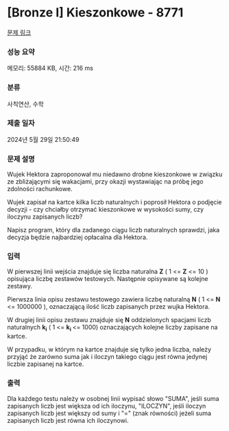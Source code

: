 # [Bronze I] Kieszonkowe - 8771 

[문제 링크](https://www.acmicpc.net/problem/8771) 

### 성능 요약

메모리: 55884 KB, 시간: 216 ms

### 분류

사칙연산, 수학

### 제출 일자

2024년 5월 29일 21:50:49

### 문제 설명

<p>Wujek Hektora zaproponował mu niedawno drobne kieszonkowe w związku ze zbliżającymi się wakacjami, przy okazji wystawiając na próbę jego zdolności rachunkowe.</p>

<p>Wujek zapisał na kartce kilka liczb naturalnych i poprosił Hektora o podjęcie decyzji - czy chciałby otrzymać kieszonkowe w wysokości sumy, czy iloczynu zapisanych liczb?</p>

<p>Napisz program, który dla zadanego ciągu liczb naturalnych sprawdzi, jaka decyzja będzie najbardziej opłacalna dla Hektora.</p>

### 입력 

 <p>W pierwszej linii wejścia znajduje się liczba naturalna <strong>Z</strong> ( 1 <= <strong>Z</strong> <= 10 ) opisująca liczbę zestawów testowych. Następnie opisywane są kolejne zestawy.</p>

<p>Pierwsza linia opisu zestawu testowego zawiera liczbę naturalną <strong>N</strong> ( 1 <= <strong>N</strong> <= 1000000 ), oznaczającą ilość liczb zapisanych przez wujka Hektora.</p>

<p>W drugiej linii opisu zestawu znajduje się <strong>N</strong> oddzielonych spacjami liczb naturalnych <strong>k</strong><strong><sub>i</sub></strong> ( 1 <= <strong>k</strong><strong><sub>i</sub> </strong><= 1000) oznaczających kolejne liczby zapisane na kartce.</p>

<p>W przypadku, w którym na kartce znajduje się tylko jedna liczba, należy przyjąć że zarówno suma jak i iloczyn takiego ciągu jest równa jedynej liczbie zapisanej na kartce.</p>

### 출력 

 <p>Dla każdego testu należy w osobnej linii wypisać słowo "SUMA", jeśli suma zapisanych liczb jest większa od ich iloczynu, "ILOCZYN", jeśli iloczyn zapisanych liczb jest większy od sumy i "=" (znak równości) jeżeli suma zapisanych liczb jest równa ich iloczynowi. </p>


